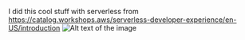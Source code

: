 I did this cool stuff with serverless from https://catalog.workshops.aws/serverless-developer-experience/en-US/introduction
![Alt text of the image]([https://static.us-east-1.prod.workshops.aws/public/53880fb1-61c1-4bc1-80ee-122b0a94032f/static/images/monorepo-trigger-stack.png])
